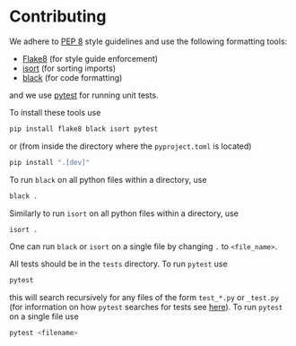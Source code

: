 # Contributing
We adhere to [PEP 8](https://peps.python.org/pep-0008/) style guidelines and use the following formatting tools:
- [Flake8](https://flake8.pycqa.org/en/latest/) (for style guide enforcement)
- [isort](https://pycqa.github.io/isort/) (for sorting imports)
- [black](https://github.com/psf/black) (for code formatting)

and we use [pytest](https://docs.pytest.org/en/stable/) for running unit tests.

To install these tools use
```bash
pip install flake8 black isort pytest
```
or (from inside the directory where the `pyproject.toml` is located)
```bash
pip install ".[dev]"
```

To run `black` on all python files within a directory, use
```bash
black .
```
Similarly to run `isort` on all python files within a directory, use
```bash
isort .
```
One can run `black` or `isort` on a single file by changing `.` to `<file_name>`.

All tests should be in the `tests` directory.
To run `pytest` use
```bash
pytest
```
this will search recursively for any files of the form `test_*.py` or `_test.py` (for information on how `pytest` searches for tests see [here](https://docs.pytest.org/en/7.1.x/explanation/goodpractices.html#conventions-for-python-test-discovery)). 
To run `pytest` on a single file use
```bash
pytest <filename>
```
